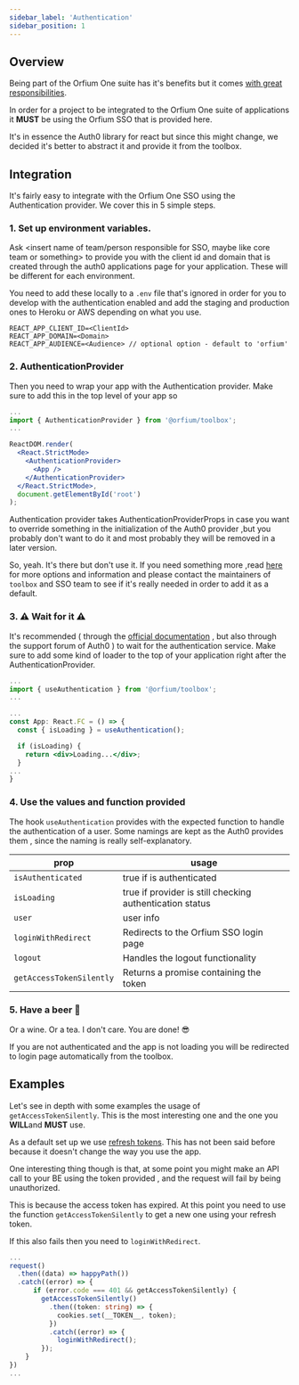 ```yaml
---
sidebar_label: 'Authentication'
sidebar_position: 1
---
```


## Overview

Being part of the Orfium One suite has it's benefits but it comes [with great responsibilities](https://www.youtube.com/watch?v=guuYU74wU70).

In order for a project to be integrated to the Orfium One suite of applications it **MUST** be using the Orfium SSO that is provided here.

It's in essence the Auth0 library for react but since this might change, we decided it's better to abstract it and provide it from the toolbox.

## Integration

It's fairly easy to integrate with the Orfium One SSO using the Authentication provider. We cover this in 5 simple steps.

### 1. Set up environment variables.

Ask <insert name of team/person responsible for SSO, maybe like core team or something> to provide you with the client id and domain that is created through the auth0
applications page for your application. These will be different for each environment.

You need to add these locally to a `.env` file that's ignored in order for you to develop with the authentication enabled and add the staging and production
ones to Heroku or AWS depending on what you use.

```title=".env"
REACT_APP_CLIENT_ID=<ClientId>
REACT_APP_DOMAIN=<Domain>
REACT_APP_AUDIENCE=<Audience> // optional option - default to 'orfium'
```

### 2. AuthenticationProvider

Then you need to wrap your app with the Authentication provider. Make sure to add this in the top level of your app so

```jsx title="/src/index.tsx"
...
import { AuthenticationProvider } from '@orfium/toolbox';
...

ReactDOM.render(
  <React.StrictMode>
    <AuthenticationProvider>
      <App />
    </AuthenticationProvider>
  </React.StrictMode>,
  document.getElementById('root')
);

```

Authentication provider takes AuthenticationProviderProps in case you want to override something in the initialization of the Auth0 provider ,but you probably
don't want to do it and most probably they will be removed in a later version.

So, yeah. It's there but don't use it. If you need something more ,read [here](https://auth0.github.io/auth0-react/interfaces/Auth0ProviderOptions.html) for more options and information and please contact the maintainers of `toolbox` and SSO team to see if it's really needed in order to add it as a default.

### 3. :warning: Wait for it :warning:

It's recommended ( through the [official documentation](https://auth0.com/docs/libraries/auth0-react#isloading-and-error) , but also through the support forum of Auth0 ) to wait for the
authentication service. Make sure to add some kind of loader to the top of your application right after the AuthenticationProvider.

```jsx title="/src/App.tsx"
...
import { useAuthentication } from '@orfium/toolbox';
...

...
const App: React.FC = () => {
  const { isLoading } = useAuthentication();

  if (isLoading) {
    return <div>Loading...</div>;
  }
...
}
```

### 4. Use the values and function provided

The hook `useAuthentication` provides with the expected function to handle the authentication of a user. Some namings are kept as the Auth0 provides them ,
since the naming is really self-explanatory.

| prop                     | usage                                                    |
| ------------------------ | -------------------------------------------------------- |
| `isAuthenticated`        | true if is authenticated                                 |
| `isLoading`              | true if provider is still checking authentication status |
| `user`                   | user info                                                |
| `loginWithRedirect`      | Redirects to the Orfium SSO login page                   |
| `logout`                 | Handles the logout functionality                         |
| `getAccessTokenSilently` | Returns a promise containing the token                   |

### 5. Have a beer :beer:

Or a wine. Or a tea. I don't care. You are done! :sunglasses:

If you are not authenticated and the app is not loading you will be redirected to login page automatically from the toolbox.

## Examples

Let's see in depth with some examples the usage of `getAccessTokenSilently`. This is the most interesting one and the one you **WILL**and **MUST** use.

As a default set up we use [refresh tokens](https://auth0.com/learn/refresh-tokens/). This has not been said before because it doesn't change the way you use the app.

One interesting thing though is that, at some point you might make an API call to your BE using the token provided , and the request will fail by being unauthorized.

This is because the access token has expired. At this point you need to use the function `getAccessTokenSilently` to get a new one using your refresh token.

If this also fails then you need to `loginWithRedirect`.

```typescript jsx
...
request()
  .then((data) => happyPath())
  .catch((error) => {
      if (error.code === 401 && getAccessTokenSilently) {
        getAccessTokenSilently()
          .then((token: string) => {
            cookies.set(__TOKEN__, token);
          })
          .catch((error) => {
            loginWithRedirect();
        });
    }
})
...
```
